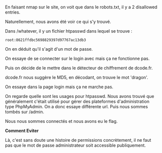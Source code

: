 En faisant nmap sur le site, on voit que dans le robots.txt, il y a 2 disallowed entries.

Naturellement, nous avons été voir ce qui s'y trouvé.

Dans /whatever, il y un fichier htpasswd dans lequel se trouve :

```
root:8621ffdbc5698829397d97767ac13db3
```

On en déduit qu'il s'agit d'un mot de passe.

On essaye de se connecter sur le login avec mais ça ne fonctionne pas.

Puis on décide de le mettre dans le détecteur de chiffrement de dcode.fr.

dcode.fr nous suggère le MD5, en décodant, on trouve le mot 'dragon'.

On essaye dans la page login mais ça ne marche pas.

On regarde quelle sont les usages pour htpasswd. Nous avons trouvé que généralement c'était utilisé pour gérer des plateformes d'administration type PhpMyAdmin. On a donc essaye différente url. Puis nous sommes tombés sur /admin.

Nous nous sommes connectés et nous avons eu le flag.

**Comment Eviter**

Là, c'est sans doute une histoire de permissions concrètement, il ne faut pas que le mot de passe administrateur soit accessible publiquement.
